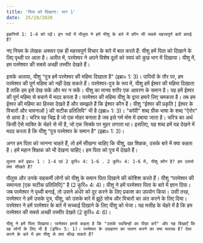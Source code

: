 ```yaml
---
title: 'पिता को दिखाना: भाग 1'
date:  25/10/2020
---
```


`इब्रानियों 1: 1-4 को पढ़ें। इन पदों में पौलुस ने हमें यीशु के बारे में कौन सी सबसे महत्त्वपूर्ण बातें बताई हैं?`

नए नियम के लेखक अक्सर एक ही महत्त्वपूर्ण विचार के बारे में बात करते हैं: यीशु हमें पिता को दिखाने के लिए पृथ्वी पर आता है। अतीत में, परमेश्वर ने अपने विशेष दूतों को स्वयं को कुछ भाग में दिखाया। यीशु में, हम परमेश्वर की सबसे अच्छी तस्वीर देखते हैं।

इसके अलावा, यीशु “पुत्र हमें परमेश्वर की महिमा दिखाता है" (इब्रा० 1: 3)। पापियों के तौर पर, हम परमेश्वर की पूर्ण महिमा को नहीं देख सकते हैं। परमेश्वर-पुत्र के रूप में, यीशु हमें ईश्वर की महिमा दिखाता है ताकि हम इसे देख सकें और मर न सकें। यीशु का मानव शरीर एक आवरण के समान है। यह हमें ईश्वर की पूर्ण महिमा से बचाने में मदद करता है। परमेश्वर की महिमा यीशु के द्वारा हमारे लिए चमकता है। तब हम ईश्वर की महिमा का हिस्सा देखते हैं और समझते हैं कि ईश्वर कौन है। यीशु “ईश्वर की प्रकृति [ ईश्वर के विचारों और भावनाओं ] की सटीक प्रतिलिपि" भी है (इब्रा० 1: 3)। "कॉपी" शब्द ग्रीक भाषा के शब्द "ऐरोर" से आया है। चरित्र वह चिह्न है जो एक मोहर बनाता है जब इसे गर्म मोम में दबाया जाता है। चरित्र का अर्थ किसी ऐसे व्यक्ति के चेहरे से भी है, जो एक सिक्के पर मुहर लगाता था। इसलिए, यह शब्द हमें यह देखने में मदद करता है कि यीशु “पुत्र परमेश्वर के समान है" (इब्रा० 1: 3)।

अगर हम पिता को जानना चाहते हैं, तो हमें सीखना चाहिए कि यीशु, दक्ष शिक्षक, उसके बारे में क्या कहता है। हमें महान शिक्षक को भी देखना चाहिए। हम पिता को पुत्र में देखते हैं।

`तुलना करें इब्रा० 1 : 1-4 एवं 2 कुरि० 4: 1-6 . 2 कुरि० 4: 1-6 में, यीशु कौन है? हम उससे क्या सीखते हैं?`

पौलुस और उनके सहकर्मी लोगों को यीशु के समान पिता दिखाने की कोशिश करते हैं। यीशु “परमेश्वर की समानता [एक सटीक प्रतिलिपि]" है (2 कुरि० 4: 4)। यीशु ने हमें परमेश्वर पिता के बारे में ज्ञान दिया। जब परमेश्वर ने पृथ्वी बनाई, तो उसने अंधेरे को दूर करने के लिए प्रकाश का उपयोग किया। उसी तरह, परमेश्वर ने हमें उसके पुत्र, यीशु, को उसके बारे में झूठे सोच और विचारों का अंत करने के लिए दिया। परमेश्वर ने हमें परमेश्वर के बारे में सच्चाई दिखाने के लिए यीशु को भेजा। यह मसीह के चेहरे में है कि हम परमेश्वर की सबसे अच्छी तस्वीर देखते (2 कुरि० 4: 6)।

`यीशु ने हमें पिता दिखाया। परमेश्वर हमसे कहता है कि "उसके पदचिन्हों का पीछा करें" और यह दिखाएँ कि वह लोगों के लिए भी है (इफि० 5: 1)। परमेश्वर के उदाहरण का पालन करने का क्या मतलब है? ऐसा करने के बारे में हम यीशु से क्या सीख सकते हैं?`